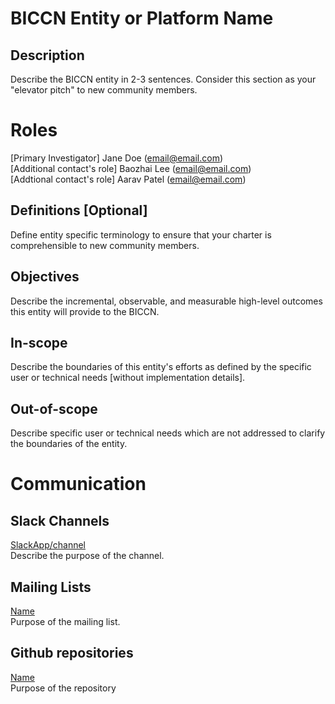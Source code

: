 # BICCN Entity or Platform Name
## Description
Describe the BICCN entity in 2-3 sentences. Consider this section as your "elevator pitch" to new community members.

# Roles
[Primary Investigator] Jane Doe (email@email.com)   
[Additional contact's role] Baozhai Lee (email@email.com)   
[Addtional contact's role] Aarav Patel (email@email.com)   

## Definitions [Optional]
Define entity specific terminology to ensure that your charter is comprehensible to new community members.

## Objectives
Describe the incremental, observable, and measurable high-level outcomes this entity will provide to the BICCN.

## In-scope
Describe the boundaries of this entity's efforts as defined by the specific user or technical needs [without implementation details].

## Out-of-scope
Describe specific user or technical needs which are not addressed to clarify the boundaries of the entity.

# Communication
## Slack Channels
[SlackApp/channel](https://slackapp.slack.com/messages/channel)   
Describe the purpose of the channel.

## Mailing Lists
[Name](mailto:team@data.humancellatlas.org)   
Purpose of the mailing list.

## Github repositories
[Name](https://github.com/organization/repository)   
Purpose of the repository
